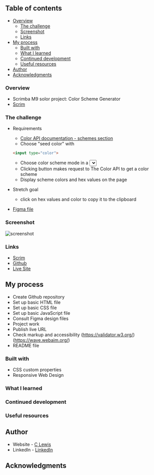 
 ## Table of contents

- [Overview](#overview)
  - [The challenge](#the-challenge)
  - [Screenshot](#screenshot)
  - [Links](#links)
- [My process](#my-process)
  - [Built with](#built-with)
  - [What I learned](#what-i-learned)
  - [Continued development](#continued-development)
  - [Useful resources](#useful-resources)
- [Author](#author)
- [Acknowledgments](#acknowledgments)


### Overview

- Scrimba M9 solor project: Color Scheme Generator
- [Scrim](https://scrimba.com/learn/frontend/solo-project-color-scheme-generator-co73343ea8c93c5d396d7ac67)


### The challenge

- Requirements
  - [Color API documentation - schemes section](https://www.thecolorapi.com/docs#schemes)
  - Choose "seed color" with
  ```html
  <input type="color">
  ```
  - Choose color scheme mode in a <select> box, use documentation to see which schemes are available
  - Clicking button makes request to The Color API to get a color scheme
  - Display scheme colors and hex values on the page

- Stretch goal
  - click on hex values and color to copy it to the clipboard

- [Figma file](https://www.figma.com/file/5Si9YM6QizrS5w2emKomrB/Color-Scheme-Generator-(Copy)?type=design&node-id=0-1&mode=design&t=sE6IeTcjq7kQf1g3-0)

 ### Screenshot

![screenshot](#)

### Links

- [Scrim](#)
- [Github](#)
- [Live Site](#)

## My process

- Create Github repository
- Set up basic HTML file 
- Set up basic CSS file
- Set up basic JavaScript file
- Consult Figma design files
- Project work
- Publish live URL
- Check markup and accessibility
(https://validator.w3.org/)
(https://wave.webaim.org/)
- README file

### Built with

- CSS custom properties
- Responsive Web Design

### What I learned

### Continued development


### Useful resources


## Author

- Website - [C Lewis](https://www.clewisdev.com)
- LinkedIn - [LinkedIn](https://www.linkedin.com/in/clewisdev/)


## Acknowledgments





